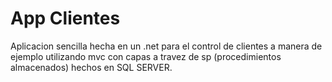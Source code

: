 # App Clientes

Aplicacion sencilla hecha en un .net para el control de clientes a manera de ejemplo
utilizando mvc con capas a travez de sp (procedimientos almacenados) hechos en SQL SERVER.
